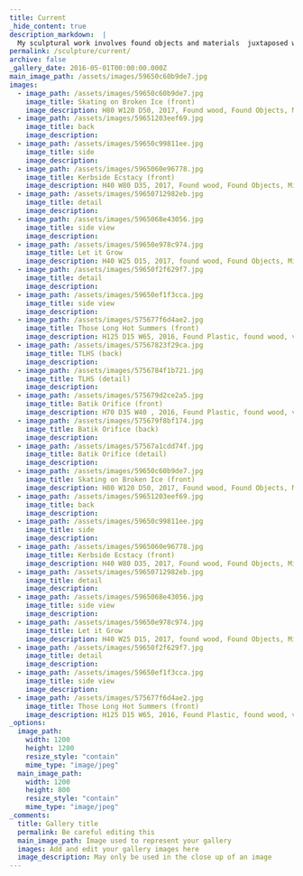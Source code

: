 ```yaml
---
title: Current
_hide_content: true
description_markdown:  |
  My sculptural work involves found objects and materials  juxtaposed with more natural forms such as large branches discovered in woodlands across the UK. I want to explore the tension between natural and synthetic materials, how they can co-exist and the resulting structures can come to resemble organic, sometimes alien yet recognizably human forms. Using beadwork and textiles, which originate from the South Asian Culture where I grew up, I continue to be fascinated by sparkling jewelry, decorative accessories and ornate textile patterns from childhood. 
permalink: /sculpture/current/
archive: false
_gallery_date: 2016-05-01T00:00:00.000Z
main_image_path: /assets/images/59650c60b9de7.jpg
images:            
  - image_path: /assets/images/59650c60b9de7.jpg
    image_title: Skating on Broken Ice (front)
    image_description: H80 W120 D50, 2017, Found wood, Found Objects, Mixed Media
  - image_path: /assets/images/59651203eef69.jpg
    image_title: back
    image_description:
  - image_path: /assets/images/59650c99811ee.jpg
    image_title: side
    image_description:  
  - image_path: /assets/images/5965060e96778.jpg
    image_title: Kerbside Ecstacy (front)
    image_description: H40 W80 D35, 2017, Found wood, Found Objects, Mixed Media
  - image_path: /assets/images/59650712982eb.jpg
    image_title: detail
    image_description: 
  - image_path: /assets/images/5965068e43056.jpg
    image_title: side view
    image_description: 
  - image_path: /assets/images/59650e978c974.jpg
    image_title: Let it Grow
    image_description: H40 W25 D15, 2017, found wood, Found Objects, Mixed Media
  - image_path: /assets/images/59650f2f629f7.jpg
    image_title: detail
    image_description: 
  - image_path: /assets/images/59650ef1f3cca.jpg
    image_title: side view
    image_description: 
  - image_path: /assets/images/575677f6d4ae2.jpg
    image_title: Those Long Hot Summers (front)
    image_description: H125 D15 W65, 2016, Found Plastic, found wood, vintage textiles, acrylic paint - &lt;p&gt;This work is created using a found plastic table which &amp;nbsp;accidentally got burned during a summer evening. The use of vintage fabric echoes the kind of covering which may have previously covered such an object when it functioned as a piece of furniture. There is a dialogue between natural and manufactured materials suggesting an apparent continuity between the disparate textures and materials so that pre-exiting boundaries become fused and appear as one.
  - image_path: /assets/images/57567823f29ca.jpg
    image_title: TLHS (back)
    image_description:
  - image_path: /assets/images/5756784f1b721.jpg
    image_title: TLHS (detail)
    image_description:
  - image_path: /assets/images/575679d2ce2a5.jpg
    image_title: Batik Orifice (front)
    image_description: H70 D35 W40 , 2016, Found Plastic, found wood, vintage textiles, acrylic paint
  - image_path: /assets/images/575679f8bf174.jpg
    image_title: Batik Orifice (back)
    image_description:
  - image_path: /assets/images/57567a1cdd74f.jpg
    image_title: Batik Orifice (detail)
    image_description:
  - image_path: /assets/images/59650c60b9de7.jpg
    image_title: Skating on Broken Ice (front)
    image_description: H80 W120 D50, 2017, Found wood, Found Objects, Mixed Media
  - image_path: /assets/images/59651203eef69.jpg
    image_title: back
    image_description:
  - image_path: /assets/images/59650c99811ee.jpg
    image_title: side
    image_description:  
  - image_path: /assets/images/5965060e96778.jpg
    image_title: Kerbside Ecstacy (front)
    image_description: H40 W80 D35, 2017, Found wood, Found Objects, Mixed Media
  - image_path: /assets/images/59650712982eb.jpg
    image_title: detail
    image_description: 
  - image_path: /assets/images/5965068e43056.jpg
    image_title: side view
    image_description: 
  - image_path: /assets/images/59650e978c974.jpg
    image_title: Let it Grow
    image_description: H40 W25 D15, 2017, found wood, Found Objects, Mixed Media
  - image_path: /assets/images/59650f2f629f7.jpg
    image_title: detail
    image_description: 
  - image_path: /assets/images/59650ef1f3cca.jpg
    image_title: side view
    image_description: 
  - image_path: /assets/images/575677f6d4ae2.jpg
    image_title: Those Long Hot Summers (front)
    image_description: H125 D15 W65, 2016, Found Plastic, found wood, vintage textiles, acrylic paint - &lt;p&gt;This work is created using a found plastic table which &amp;nbsp;accidentally got burned during a summer evening. The use of vintage fabric echoes the kind of covering which may have previously covered such an object when it functioned as a piece of furniture. There is a dialogue between natural and manufactured materials suggesting an apparent continuity between the disparate textures and materials so that pre-exiting boundaries become fused and appear as one.
_options:
  image_path:
    width: 1200
    height: 1200
    resize_style: "contain"
    mime_type: "image/jpeg"
  main_image_path:
    width: 1200
    height: 800
    resize_style: "contain"
    mime_type: "image/jpeg"
_comments:
  title: Gallery title
  permalink: Be careful editing this
  main_image_path: Image used to represent your gallery
  images: Add and edit your gallery images here
  image_description: May only be used in the close up of an image
---
```


